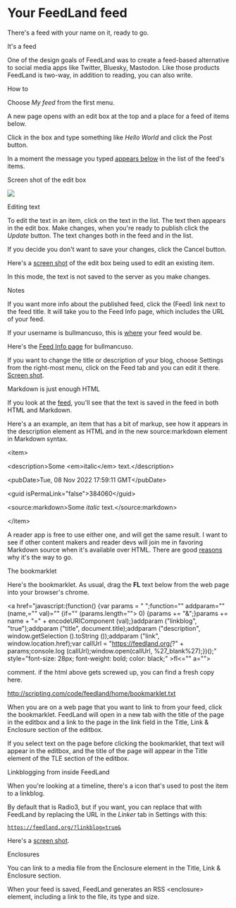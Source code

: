 # Your FeedLand feed 

There's a feed with your name on it, ready to go. 

It's a feed

One of the design goals of FeedLand was to create a feed-based alternative to social media apps like Twitter, Bluesky, Mastodon. Like those products FeedLand is two-way, in addition to reading, you can also write. 

How to

Choose <i>My feed</i> from the first menu.  

A new page opens with an edit box at the top and a place for a feed of items below. 

Click in the box and type something like <i>Hello World</i> and click the Post button.

In a moment the message you typed <a href="http://scripting.com/images/2022/11/08/editboxwithitembelow.png">appears below</a> in the list of the feed's items. 

Screen shot of the edit box

<img src="http://scripting.com/images/2023/04/05/editboxScreenShot.png">

Editing text

To edit the text in an item, click on the text in the list. The text then appears in the edit box. Make changes, when you're ready to publish click the <i>Update</i> button. The text changes both in the feed and in the list. 

If you decide you don't want to save your changes, click the Cancel button. 

Here's a <a href="http://scripting.com/images/2022/11/08/editboxbeingusedtoedittext.png">screen shot</a> of the edit box being used to edit an existing item.

In this mode, the text is not saved to the server as you make changes. 

Notes

If you want more info about the published feed, click the (Feed) link next to the feed title. It will take you to the Feed Info page, which includes the URL of your feed. 

If your username is bullmancuso, this is <a href="http://data.feedland.org/feeds/bullmancuso.xml">where</a> your feed would be. 

Here's the <a href="http://feedland.org/?feedurl=http%3A%2F%2Fdata.feedland.org%2Ffeeds%2Fbullmancuso.xml">Feed Info page</a> for bullmancuso.

If you want to change the title or description of your blog, choose Settings from the right-most menu, click on the Feed tab and you can edit it there. <a href="http://scripting.com/images/2022/11/08/settingsdialogscreen.png">Screen shot</a>.

Markdown is just enough HTML

If you look at the <a href="http://data.feedland.org/feeds/bullmancuso.xml">feed</a>, you'll see that the text is saved in the feed in both HTML and Markdown. 

Here's a an example, an item that has a bit of markup, see how it appears in the description element as HTML and in the new source:markdown element in Markdown syntax. 

&lt;item>

&lt;description>Some &lt;em>italic&lt;/em> text.&lt;/description>

&lt;pubDate>Tue, 08 Nov 2022 17:59:11 GMT&lt;/pubDate>

&lt;guid isPermaLink="false">384060&lt;/guid>

&lt;source:markdown>Some _italic_ text.&lt;/source:markdown>

&lt;/item>

A reader app is free to use either one, and will get the same result. I want to see if other content makers and reader devs will join me in favoring Markdown source when it's available over HTML. There are good <a href="http://scripting.com/2022/08/25/210902.html?title=markdownIsJustEnoughHtml">reasons</a> why it's the way to go.

The bookmarklet

Here's the bookmarklet. As usual, drag the <b>FL</b> text below from the web page into your browser's chrome. 

<a href="javascript:(function() {var params = " ";function="" addparam="" (name,="" val)="" {if="" (params.length=""> 0) {params += "&";}params += name + "=" + encodeURIComponent (val);}addparam ("linkblog", "true");addparam ("title", document.title);addparam ("description", window.getSelection ().toString ());addparam ("link", window.location.href);var callUrl = "https://feedland.org/?" + params;console.log (callUrl);window.open(callUrl, %27_blank%27);})();" style="font-size: 28px; font-weight: bold; color: black;" >fl<="" a=""></a>

comment. if the html above gets screwed up, you can find a fresh copy here. 

http://scripting.com/code/feedland/home/bookmarklet.txt

When you are on a web page that you want to link to from your feed, click the bookmarklet. FeedLand will open in a new tab with the title of the page in the editbox and a link to the page in the link field in the Title, Link & Enclosure section of the editbox. 

If you select text on the page before clicking the bookmarklet, that text will appear in the editbox, and the title of the page will appear in the Title element of the TLE section of the editbox.

Linkblogging from inside FeedLand

When you're looking at a timeline, there's a <i class="fa fa-retweet"></i> icon that's used to post the item to a linkblog. 

By default that is Radio3, but if you want, you can replace that with FeedLand by replacing the URL in the <i>Linker</i> tab in Settings with this:

<code>https://feedland.org/?linkblog=true&</code>

Here's a <a href="http://scripting.com/images/2023/04/05/linkerScreenShot.png">screen shot</a>.

Enclosures

You can link to a media file from the Enclosure element in the Title, Link & Enclosure section. 

When your feed is saved, FeedLand generates an RSS &lt;enclosure> element, including a link to the file, its type and size.

